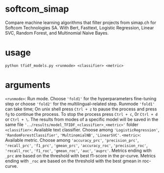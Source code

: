 # softcom_simap
Compare machine learning algorithms that filter projects from simap.ch for Softcom Technologies SA.
With Bert, Fasttext, Logistic Regression, Linear SVC, Random Forest, and Multinomial Naive Bayes.

# usage

`python tfidf_models.py <runmode> <classifier> <metric>`

# arguments
`<runmode>`: Run mode. Choose `'fold1'` for the hyperparameters fine-tuning step or choose `'fold2'` for the multilingual-related step.
Runmode `'fold1'` can take time; On unix shell press `Ctrl + z` to pause the process and press `fg` to continue the process. To stop the process press `Ctrl + c`, 0r `Ctrl + d` or `Ctrl + \`. The results from modes of a specific model will be saved in the same file `'../results/model_TFIDF_<classifier>_<metric>'` folder 
`<classifier>`: Available text classifier. Choose among `'LogisticRegression'`, `'RandomForestClassifier'`, `'MultinomialNB'`, `'LinearSVC'`.
`<metric>`: Available metric. Choose among `'accuracy_prc'`, `'precision_prc'`, `'recall_prc'`, `'f1_prc'`, `'gmean_prc'`, `'accuracy_roc'`, `'precision_roc'`, `'recall_roc'`, `'f1_roc'`, `'gmean_roc'`, `'auc'`, `'auprc'`. Metrics ending with `_prc` are based on the threshold with best f1-score in the pr-curve. Metrics ending with `_roc` are based on the threshold with the best gmean in roc-curve. 



